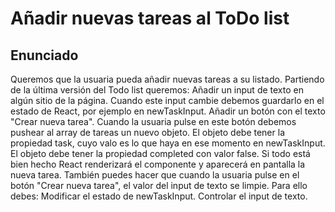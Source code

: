 # Añadir nuevas tareas al ToDo list

## Enunciado

Queremos que la usuaria pueda añadir nuevas tareas a su listado. Partiendo de la última versión del Todo list queremos:
Añadir un input de texto en algún sitio de la página.
Cuando este input cambie debemos guardarlo en el estado de React, por ejemplo en newTaskInput.
Añadir un botón con el texto "Crear nueva tarea".
Cuando la usuaria pulse en este botón debemos pushear al array de tareas un nuevo objeto.
El objeto debe tener la propiedad task, cuyo valo es lo que haya en ese momento en newTaskInput.
El objeto debe tener la propiedad completed con valor false.
Si todo está bien hecho React renderizará el componente y aparecerá en pantalla la nueva tarea.
También puedes hacer que cuando la usuaria pulse en el botón "Crear nueva tarea", el valor del input de texto se limpie. Para ello debes:
Modificar el estado de newTaskInput.
Controlar el input de texto.

